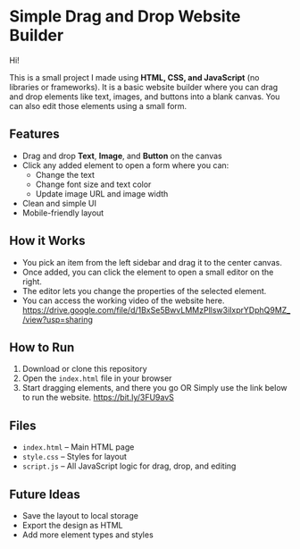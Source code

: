 # Simple Drag and Drop Website Builder

Hi!

This is a small project I made using **HTML, CSS, and JavaScript** (no libraries or frameworks). It is a basic website builder where you can drag and drop elements like text, images, and buttons into a blank canvas. You can also edit those elements using a small form.

## Features

- Drag and drop **Text**, **Image**, and **Button** on the canvas
- Click any added element to open a form where you can:
  - Change the text
  - Change font size and text color
  - Update image URL and image width
- Clean and simple UI
- Mobile-friendly layout

## How it Works

- You pick an item from the left sidebar and drag it to the center canvas.
- Once added, you can click the element to open a small editor on the right.
- The editor lets you change the properties of the selected element.
- You can access the working video of the website here. https://drive.google.com/file/d/1BxSe5BwvLMMzPllsw3iIxprYDphQ9MZ_/view?usp=sharing

## How to Run

1. Download or clone this repository
2. Open the `index.html` file in your browser
3. Start dragging elements, and there you go
   OR
Simply use the link below to run the website.
https://bit.ly/3FU9avS

## Files

- `index.html` – Main HTML page
- `style.css` – Styles for layout
- `script.js` – All JavaScript logic for drag, drop, and editing

## Future Ideas

- Save the layout to local storage
- Export the design as HTML
- Add more element types and styles

